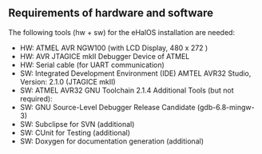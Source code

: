 ## Requirements of hardware and software ##

The following tools (hw + sw) for the eHalOS installation are needed:

  * HW: ATMEL AVR NGW100 (with LCD Display, 480 x 272 )
  * HW: AVR JTAGICE mkII Debugger Device of ATMEL
  * HW: Serial cable (for UART communication)
  * SW: Integrated Development Environment (IDE) AMTEL AVR32 Studio, Version: 2.1.0 (JTAGICE mkII)
  * SW: ATMEL AVR32 GNU Toolchain 2.1.4 Additional Tools (but not required):
  * SW: GNU Source-Level Debugger Release Candidate (gdb-6.8-mingw-3)
  * SW: Subclipse for SVN (additional)
  * SW: CUnit for Testing (additional)
  * SW: Doxygen for documentation generation (additional)
